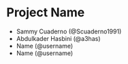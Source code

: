 # Project Name
- Sammy Cuaderno (@Scuaderno1991)
- Abdulkader Hasbini (@a3has)
- Name (@username)
- Name (@username)
